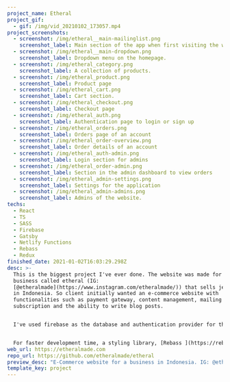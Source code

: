 ```yaml
---
project_name: Etheral
project_gif:
  - gif: /img/vid_20210102_173057.mp4
project_screenshots:
  - screenshot: /img/etheral__main-mailinglist.png
    screenshot_label: Main section of the app when first visiting the website.
  - screenshot: /img/etheral__main-dropdown.png
    screenshot_label: Dropdown menu on the homepage.
  - screenshot: /img/etheral_category.png
    screenshot_label: A collection of products.
  - screenshot: /img/etheral_product.png
    screenshot_label: Product page
  - screenshot: /img/etheral_cart.png
    screenshot_label: Cart section.
  - screenshot: /img/etheral_checkout.png
    screenshot_label: Checkout page
  - screenshot: /img/etheral_auth.png
    screenshot_label: Authentication page to login or sign up
  - screenshot: /img/etheral_orders.png
    screenshot_label: Orders page of an account
  - screenshot: /img/etheral_order-overview.png
    screenshot_label: Order details of an account
  - screenshot: /img/etheral_auth-admin.png
    screenshot_label: Login section for admins
  - screenshot: /img/etheral_order-admin.png
    screenshot_label: Section in the admin dashboard to view orders
  - screenshot: /img/etheral_admin-settings.png
    screenshot_label: Settings for the application
  - screenshot: /img/etheral_admin-admins.png
    screenshot_label: Admins of the website.
techs:
  - React
  - TS
  - SASS
  - Firebase
  - Gatsby
  - Netlify Functions
  - Rebass
  - Redux
finished_date: 2021-01-02T16:03:29.298Z
desc: >-
  This is the biggest project I've ever done. The website was made for a
  business called etheral (IG:
  [@etheralmade](https://www.instagram.com/etheralmade/)) that sells jewelleries
  in Indonesia. So client initially wanted an e-commerce website with
  functionalities such as payment gateway, content management, mailing list
  subscription and the ability to write blog posts.


  I've used firebase as the database and authentication provider for this application. Other than that, some lambda / serverless functions also need to be programmed to do some tasks that can't be achieved merely on the front end such as mailing list subscription ([mailchimp](https://mailchimp.com/)), notifying admin when an order when is paid, payment integration ([ipaymu](https://ipaymu.com/)) and so on. 


  For faster development time, a styling library, [Rebass ](https://rebassjs.org/)was used here and helpers such as [React Hook Form](https://react-hook-form.com/) are needed to make the development less complicated. A lot of efforts were poured into this project and a dedicated case study is made for this project. [Link to the case study](https://docs.google.com/document/d/13bPPC6m09Sj6RsmJtJCM9MO-Qu7ye6Gnfgugf0xSzaU/edit?usp=sharing)
web_url: https://etheralmade.com
repo_url: https://github.com/etheralmade/etheral
preview_desc: "E-Commerce website for a business in Indonesia. IG: @etheralmade."
template_key: project
---
```

